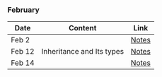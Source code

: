 ### February

|Date|Content|Link|
|---|---|---|
|Feb&nbsp;2||[Notes](/Notes/February/001_Feb2/)|
|Feb&nbsp;12|Inheritance and Its types|[Notes](/Notes/February/002_Feb12/)|
|Feb&nbsp;14||[Notes](/Notes/February/003_Feb14/)|
